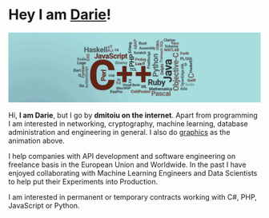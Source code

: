 # Hey I am [Darie](https://www.linkedin.com/in/dmitoiu)!

![](Docs/88445674fd944fd1db76140e2e989887.gif)

Hi, **I am Darie**, but I go by **dmitoiu on the internet**. Apart from programming I am interested in networking, cryptography, machine learning, database administration and engineering in general. 
I also do [graphics](https://dmitoiu.com) as the animation above.

I help companies with API development and software engineering on freelance basis in the European Union and Worldwide. In the past I have enjoyed collaborating with Machine Learning Engineers and Data Scientists to help put their Experiments into Production.

I am interested in permanent or temporary contracts working with C#, PHP, JavaScript or Python.

